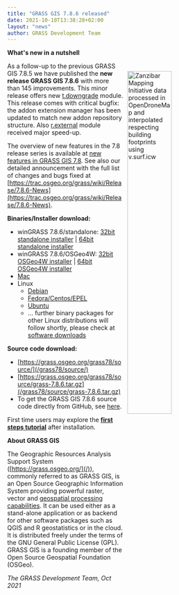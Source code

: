 ```yaml
---
title: "GRASS GIS 7.8.6 released"
date: 2021-10-10T13:38:28+02:00
layout: "news"
author: GRASS Development Team
---
```


**What's new in a nutshell**

<!-- TBD replaced by a new screenshot -->
<a href="/images/gallery/lidar/zmi_stone_town_opendronemap_v_surf_icw.png">
  <img src="/images/gallery/lidar/zmi_stone_town_opendronemap_v_surf_icw.png"
   alt="Zanzibar Mapping Initiative data processed in OpenDroneMap and interpolated respecting building footprints using v.surf.icw" title="Zanzibar Mapping Initiative data processed in OpenDroneMap and interpolated respecting building footprints using v.surf.icw"
   width="45%" style="float:right;padding-left:10px;padding-top:20px">
</a>

As a follow-up to the previous GRASS GIS 7.8.5 we have published the
**new release GRASS GIS 7.8.6** with more than 145 improvements. 
This minor release offers new <a
href="https://grass.osgeo.org/grass78/manuals/t.downgrade.html">t.downgrade</a>
module. This release comes with critical bugfix: the addon extension
manager has been updated to match new addon repository structure. Also
<a
href="https://grass.osgeo.org/grass78/manuals/r.external.html">r.external</a>
module received major speed-up.

The overview of new features in the 7.8 release series is available at 
[new features in GRASS GIS 7.8](https://trac.osgeo.org/grass/wiki/Grass7/NewFeatures78).
See also our detailed announcement with the full list of changes and 
bugs fixed at 
[https://trac.osgeo.org/grass/wiki/Release/7.8.6-News](https://trac.osgeo.org/grass/wiki/Release/7.8.6-News).

**Binaries/Installer download:**

- winGRASS 7.8.6/standalone: 
  [32bit standalone installer](/grass78/binary/mswindows/native/x86/WinGRASS-7.8.6-1-Setup-x86.exe) \| [64bit standalone installer](/grass78/binary/mswindows/native/x86_64/WinGRASS-7.8.6-1-Setup-x86_64.exe)
- winGRASS 7.8.6/OSGeo4W:
  [32bit OSGeo4W installer](http://download.osgeo.org/osgeo4w/osgeo4w-setup-x86-v1.exe) \| [64bit OSGeo4W installer](http://download.osgeo.org/osgeo4w/v2/osgeo4w-setup.exe)
- [Mac](http://grassmac.wikidot.com/downloads)
- Linux
    - [Debian](https://tracker.debian.org/pkg/grass)
    - [Fedora/Centos/EPEL](https://src.fedoraproject.org/rpms/grass)
    - [Ubuntu](https://launchpad.net/~ubuntugis/+archive/ubuntu/ubuntugis-unstable/+packages?field.name_filter=grass)
    - ... further binary packages for other Linux distributions will follow shortly, please check at [software downloads](/download/software/index.html#g78x)

**Source code download:**

-   [https://grass.osgeo.org/grass78/source/](/grass78/source/)
-   [https://grass.osgeo.org/grass78/source/grass-7.8.6.tar.gz](/grass78/source/grass-7.8.6.tar.gz)
-   To get the GRASS GIS 7.8.6 source code directly from GitHub, see [here](https://github.com/OSGeo/grass/releases/tag/7.8.6).

First time users may explore the [**first steps tutorial**](/learn/) after
installation.

**About GRASS GIS**

The Geographic Resources Analysis Support System
([https://grass.osgeo.org/](/)), commonly referred to as GRASS GIS, is
an Open Source Geographic Information System providing powerful raster,
vector and [geospatial processing capabilities](https://grass.osgeo.org/learn/overview/).
It can be used either as a stand-alone application or as backend for other
software packages such as QGIS and R geostatistics or in the cloud. It is
distributed freely under the terms of the GNU General Public License (GPL).
GRASS GIS is a founding member of the Open Source Geospatial Foundation (OSGeo).

*The GRASS Development Team, Oct 2021*
